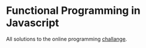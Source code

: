 # Functional Programming in Javascript

All solutions to the online programming [challange].

[challange]:http://reactivex.io/learnrx/

